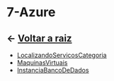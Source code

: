 ﻿# 7-Azure

## ← [Voltar a raiz](../README.md)

- [LocalizandoServicosCategoria](./1-LocalizandoServicosCategoria/README.md)
- [MaquinasVirtuais](./2-MaquinasVirtuais/README.md)
- [InstanciaBancoDeDados](./3-InstanciaBancoDeDados/README.md)